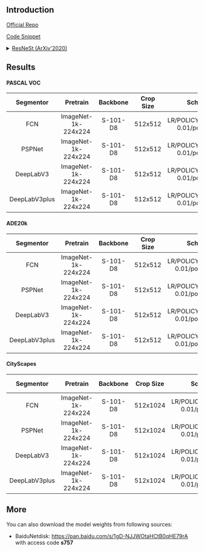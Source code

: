 ## Introduction

<a href="https://github.com/zhanghang1989/ResNeSt">Official Repo</a>

<a href="https://github.com/SegmentationBLWX/sssegmentation/blob/main/ssseg/modules/models/backbones/resnest.py">Code Snippet</a>

<details>
<summary align="left"><a href="https://arxiv.org/pdf/2004.08955.pdf">ResNeSt (ArXiv'2020)</a></summary>

```latex
@article{zhang2020resnest,
    title={ResNeSt: Split-Attention Networks},
    author={Zhang, Hang and Wu, Chongruo and Zhang, Zhongyue and Zhu, Yi and Zhang, Zhi and Lin, Haibin and Sun, Yue and He, Tong and Muller, Jonas and Manmatha, R. and Li, Mu and Smola, Alexander},
    journal={arXiv preprint arXiv:2004.08955},
    year={2020}
}
```

</details>


## Results

#### PASCAL VOC

| Segmentor     | Pretrain               | Backbone  | Crop Size  | Schedule                             | Train/Eval Set  | mIoU   | Download                                                                                                                                                                                                                                                                                                                                                                                                   |
| :-:           | :-:                    | :-:       | :-:        | :-:                                  | :-:             | :-:    | :-:                                                                                                                                                                                                                                                                                                                                                                                                        |
| FCN           | ImageNet-1k-224x224    | S-101-D8  | 512x512    | LR/POLICY/BS/EPOCH: 0.01/poly/16/60  | trainaug/val    | 77.41% | [cfg](https://raw.githubusercontent.com/SegmentationBLWX/sssegmentation/main/ssseg/configs/resnest/fcn_resnest101os8_voc.py) &#124; [model](https://github.com/SegmentationBLWX/modelstore/releases/download/ssseg_resnest/fcn_resnest101os8_voc.pth) &#124; [log](https://github.com/SegmentationBLWX/modelstore/releases/download/ssseg_resnest/fcn_resnest101os8_voc.log)                               |
| PSPNet        | ImageNet-1k-224x224    | S-101-D8  | 512x512    | LR/POLICY/BS/EPOCH: 0.01/poly/16/60  | trainaug/val    | 79.07% | [cfg](https://raw.githubusercontent.com/SegmentationBLWX/sssegmentation/main/ssseg/configs/resnest/pspnet_resnest101os8_voc.py) &#124; [model](https://github.com/SegmentationBLWX/modelstore/releases/download/ssseg_resnest/pspnet_resnest101os8_voc.pth) &#124; [log](https://github.com/SegmentationBLWX/modelstore/releases/download/ssseg_resnest/pspnet_resnest101os8_voc.log)                      |
| DeepLabV3     | ImageNet-1k-224x224    | S-101-D8  | 512x512    | LR/POLICY/BS/EPOCH: 0.01/poly/16/60  | trainaug/val    | 78.97% | [cfg](https://raw.githubusercontent.com/SegmentationBLWX/sssegmentation/main/ssseg/configs/resnest/deeplabv3_resnest101os8_voc.py) &#124; [model](https://github.com/SegmentationBLWX/modelstore/releases/download/ssseg_resnest/deeplabv3_resnest101os8_voc.pth) &#124; [log](https://github.com/SegmentationBLWX/modelstore/releases/download/ssseg_resnest/deeplabv3_resnest101os8_voc.log)             |
| DeepLabV3plus | ImageNet-1k-224x224    | S-101-D8  | 512x512    | LR/POLICY/BS/EPOCH: 0.01/poly/16/60  | trainaug/val    | 79.76% | [cfg](https://raw.githubusercontent.com/SegmentationBLWX/sssegmentation/main/ssseg/configs/resnest/deeplabv3plus_resnest101os8_voc.py) &#124; [model](https://github.com/SegmentationBLWX/modelstore/releases/download/ssseg_resnest/deeplabv3plus_resnest101os8_voc.pth) &#124; [log](https://github.com/SegmentationBLWX/modelstore/releases/download/ssseg_resnest/deeplabv3plus_resnest101os8_voc.log) |

#### ADE20k

| Segmentor     | Pretrain               | Backbone  | Crop Size  | Schedule                             | Train/Eval Set  | mIoU   | Download                                                                                                                                                                                                                                                                                                                                                                                                            |
| :-:           | :-:                    | :-:       | :-:        | :-:                                  | :-:             | :-:    | :-:                                                                                                                                                                                                                                                                                                                                                                                                                 |
| FCN           | ImageNet-1k-224x224    | S-101-D8  | 512x512    | LR/POLICY/BS/EPOCH: 0.01/poly/16/130 | train/val       | 45.74% | [cfg](https://raw.githubusercontent.com/SegmentationBLWX/sssegmentation/main/ssseg/configs/resnest/fcn_resnest101os8_ade20k.py) &#124; [model](https://github.com/SegmentationBLWX/modelstore/releases/download/ssseg_resnest/fcn_resnest101os8_ade20k.pth) &#124; [log](https://github.com/SegmentationBLWX/modelstore/releases/download/ssseg_resnest/fcn_resnest101os8_ade20k.log)                               |
| PSPNet        | ImageNet-1k-224x224    | S-101-D8  | 512x512    | LR/POLICY/BS/EPOCH: 0.01/poly/16/130 | train/val       | 46.03% | [cfg](https://raw.githubusercontent.com/SegmentationBLWX/sssegmentation/main/ssseg/configs/resnest/pspnet_resnest101os8_ade20k.py) &#124; [model](https://github.com/SegmentationBLWX/modelstore/releases/download/ssseg_resnest/pspnet_resnest101os8_ade20k.pth) &#124; [log](https://github.com/SegmentationBLWX/modelstore/releases/download/ssseg_resnest/pspnet_resnest101os8_ade20k.log)                      |
| DeepLabV3     | ImageNet-1k-224x224    | S-101-D8  | 512x512    | LR/POLICY/BS/EPOCH: 0.01/poly/16/130 | train/val       | 46.24% | [cfg](https://raw.githubusercontent.com/SegmentationBLWX/sssegmentation/main/ssseg/configs/resnest/deeplabv3_resnest101os8_ade20k.py) &#124; [model](https://github.com/SegmentationBLWX/modelstore/releases/download/ssseg_resnest/deeplabv3_resnest101os8_ade20k.pth) &#124; [log](https://github.com/SegmentationBLWX/modelstore/releases/download/ssseg_resnest/deeplabv3_resnest101os8_ade20k.log)             |
| DeepLabV3plus | ImageNet-1k-224x224    | S-101-D8  | 512x512    | LR/POLICY/BS/EPOCH: 0.01/poly/16/130 | train/val       | 46.48% | [cfg](https://raw.githubusercontent.com/SegmentationBLWX/sssegmentation/main/ssseg/configs/resnest/deeplabv3plus_resnest101os8_ade20k.py) &#124; [model](https://github.com/SegmentationBLWX/modelstore/releases/download/ssseg_resnest/deeplabv3plus_resnest101os8_ade20k.pth) &#124; [log](https://github.com/SegmentationBLWX/modelstore/releases/download/ssseg_resnest/deeplabv3plus_resnest101os8_ade20k.log) |

#### CityScapes

| Segmentor     | Pretrain               | Backbone  | Crop Size  | Schedule                             | Train/Eval Set  | mIoU   | Download                                                                                                                                                                                                                                                                                                                                                                                                                        |
| :-:           | :-:                    | :-:       | :-:        | :-:                                  | :-:             | :-:    | :-:                                                                                                                                                                                                                                                                                                                                                                                                                             |
| FCN           | ImageNet-1k-224x224    | S-101-D8  | 512x1024   | LR/POLICY/BS/EPOCH: 0.01/poly/8/220  | train/val       | 78.14% | [cfg](https://raw.githubusercontent.com/SegmentationBLWX/sssegmentation/main/ssseg/configs/resnest/fcn_resnest101os8_cityscapes.py) &#124; [model](https://github.com/SegmentationBLWX/modelstore/releases/download/ssseg_resnest/fcn_resnest101os8_cityscapes.pth) &#124; [log](https://github.com/SegmentationBLWX/modelstore/releases/download/ssseg_resnest/fcn_resnest101os8_cityscapes.log)                               |
| PSPNet        | ImageNet-1k-224x224    | S-101-D8  | 512x1024   | LR/POLICY/BS/EPOCH: 0.01/poly/8/220  | train/val       | 78.70% | [cfg](https://raw.githubusercontent.com/SegmentationBLWX/sssegmentation/main/ssseg/configs/resnest/pspnet_resnest101os8_cityscapes.py) &#124; [model](https://github.com/SegmentationBLWX/modelstore/releases/download/ssseg_resnest/pspnet_resnest101os8_cityscapes.pth) &#124; [log](https://github.com/SegmentationBLWX/modelstore/releases/download/ssseg_resnest/pspnet_resnest101os8_cityscapes.log)                      |
| DeepLabV3     | ImageNet-1k-224x224    | S-101-D8  | 512x1024   | LR/POLICY/BS/EPOCH: 0.01/poly/8/220  | train/val       | 79.75% | [cfg](https://raw.githubusercontent.com/SegmentationBLWX/sssegmentation/main/ssseg/configs/resnest/deeplabv3_resnest101os8_cityscapes.py) &#124; [model](https://github.com/SegmentationBLWX/modelstore/releases/download/ssseg_resnest/deeplabv3_resnest101os8_cityscapes.pth) &#124; [log](https://github.com/SegmentationBLWX/modelstore/releases/download/ssseg_resnest/deeplabv3_resnest101os8_cityscapes.log)             |
| DeepLabV3plus | ImageNet-1k-224x224    | S-101-D8  | 512x1024   | LR/POLICY/BS/EPOCH: 0.01/poly/8/220  | train/val       | 80.30% | [cfg](https://raw.githubusercontent.com/SegmentationBLWX/sssegmentation/main/ssseg/configs/resnest/deeplabv3plus_resnest101os8_cityscapes.py) &#124; [model](https://github.com/SegmentationBLWX/modelstore/releases/download/ssseg_resnest/deeplabv3plus_resnest101os8_cityscapes.pth) &#124; [log](https://github.com/SegmentationBLWX/modelstore/releases/download/ssseg_resnest/deeplabv3plus_resnest101os8_cityscapes.log) |


## More

You can also download the model weights from following sources:

- BaiduNetdisk: https://pan.baidu.com/s/1gD-NJJWOtaHCtB0qHE79rA with access code **s757**